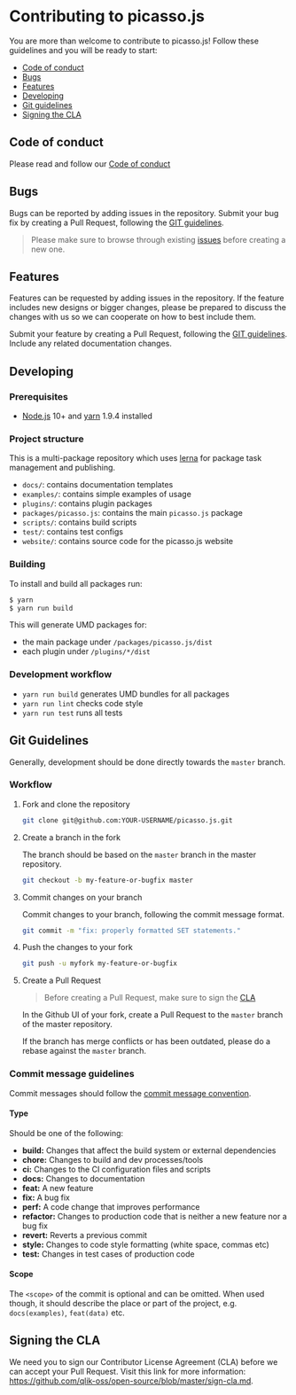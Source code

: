 # Contributing to picasso.js

You are more than welcome to contribute to picasso.js! Follow these guidelines and you will be ready to start:

- [Code of conduct](#code-of-conduct)
- [Bugs](#bugs)
- [Features](#features)
- [Developing](#developing)
- [Git guidelines](#git)
- [Signing the CLA](#cla)

## <a name="code-of-conduct"></a> Code of conduct

Please read and follow our [Code of conduct](https://github.com/qlik-oss/open-source/blob/master/CODE_OF_CONDUCT.md)

## <a name="bugs"></a> Bugs

Bugs can be reported by adding issues in the repository. Submit your bug fix by creating a Pull Request, following the [GIT guidelines](#git).

> Please make sure to browse through existing [issues](https://github.com/qlik-oss/picasso.js/labels/bug) before creating a new one.

## <a name="features"></a> Features

Features can be requested by adding issues in the repository. If the feature includes new designs or bigger changes,
please be prepared to discuss the changes with us so we can cooperate on how to best include them.

Submit your feature by creating a Pull Request, following the [GIT guidelines](#git). Include any related documentation changes.

## <a name="developing"></a> Developing

### Prerequisites

- [Node.js](https://nodejs.org/) 10+ and [yarn](https://yarnpkg.com) 1.9.4 installed

### Project structure

This is a multi-package repository which uses [lerna](https://github.com/lerna/lerna) for package task management and publishing.

- `docs/`: contains documentation templates
- `examples/`: contains simple examples of usage
- `plugins/`: contains plugin packages
- `packages/picasso.js`: contains the main `picasso.js` package
- `scripts/`: contains build scripts
- `test/`: contains test configs
- `website/`: contains source code for the picasso.js website

### Building

To install and build all packages run:

```sh
$ yarn
$ yarn run build
```

This will generate UMD packages for:

- the main package under `/packages/picasso.js/dist`
- each plugin under `/plugins/*/dist`

### Development workflow

- `yarn run build` generates UMD bundles for all packages
- `yarn run lint` checks code style
- `yarn run test` runs all tests

## <a name="git"></a> Git Guidelines

Generally, development should be done directly towards the `master` branch.

### Workflow

1. Fork and clone the repository

   ```sh
   git clone git@github.com:YOUR-USERNAME/picasso.js.git
   ```

1. Create a branch in the fork

   The branch should be based on the `master` branch in the master repository.

   ```sh
   git checkout -b my-feature-or-bugfix master
   ```

1. Commit changes on your branch

   Commit changes to your branch, following the commit message format.

   ```sh
   git commit -m "fix: properly formatted SET statements."
   ```

1. Push the changes to your fork

   ```sh
   git push -u myfork my-feature-or-bugfix
   ```

1. Create a Pull Request

   > Before creating a Pull Request, make sure to sign the [CLA](#cla)

   In the Github UI of your fork, create a Pull Request to the `master` branch of the master repository.

   If the branch has merge conflicts or has been outdated, please do a rebase against the `master` branch.

### <a name="commit"></a> Commit message guidelines

Commit messages should follow the [commit message convention](https://conventionalcommits.org/).

#### Type

Should be one of the following:

- **build:** Changes that affect the build system or external dependencies
- **chore:** Changes to build and dev processes/tools
- **ci:** Changes to the CI configuration files and scripts
- **docs:** Changes to documentation
- **feat:** A new feature
- **fix:** A bug fix
- **perf:** A code change that improves performance
- **refactor:** Changes to production code that is neither a new feature nor a bug fix
- **revert:** Reverts a previous commit
- **style:** Changes to code style formatting (white space, commas etc)
- **test:** Changes in test cases of production code

#### Scope

The `<scope>` of the commit is optional and can be omitted. When used though, it should describe the place or part of the project, e.g. `docs(examples)`, `feat(data)` etc.

## <a name="cla"></a> Signing the CLA

We need you to sign our Contributor License Agreement (CLA) before we can accept your Pull Request. Visit this link for more information: https://github.com/qlik-oss/open-source/blob/master/sign-cla.md.
